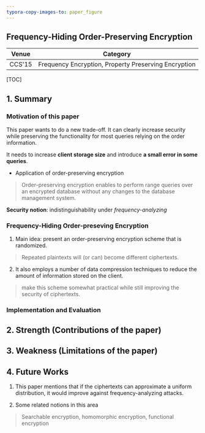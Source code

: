 ```yaml
---
typora-copy-images-to: paper_figure
---
```

Frequency-Hiding Order-Preserving Encryption	
------------------------------------------
| Venue  |                       Category                       |
| :----: | :--------------------------------------------------: |
| CCS'15 | Frequency Encryption, Property Preserving Encryption |
[TOC]

## 1. Summary
### Motivation of this paper
This paper wants to do a new trade-off. It can clearly increase security while preserving the functionality for most queries relying on the order information. 

It needs to increase **client storage size** and introduce **a small error in some queries**.

- Application of order-preserving encryption
> Order-preserving encryption enables to perform range queries over an encrypted database without any changes to the database management system.

**Security notion**: indistinguishability under *frequency-analyzing*

### Frequency-Hiding Order-preseving Encryption
1. Main idea: present an order-preserving encryption scheme that is randomized.
> Repeated plaintexts will (or can) become different ciphertexts.

2. It also employs a number of data compression techniques to reduce the amount of information stored on the client.
> make this scheme somewhat practical while still improving the security of ciphertexts.



### Implementation and Evaluation

## 2. Strength (Contributions of the paper)

## 3. Weakness (Limitations of the paper)

## 4. Future Works
1. This paper mentions that if the ciphertexts can approximate a uniform distribution, it would improve against frequency-analyzing attacks.

2. Some related notions in this area
> Searchable encryption, homomorphic encryption, functional encryption